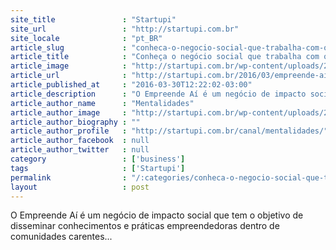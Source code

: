 ```yaml
---
site_title               : "Startupi"
site_url                 : "http://startupi.com.br"
site_locale              : "pt_BR"
article_slug             : "conheca-o-negocio-social-que-trabalha-com-o-sonho-de-quem-deseja-empreender-na-vida"
article_title            : "Conheça o negócio social que trabalha com o sonho de quem deseja empreender na vida"
article_image            : "http://startupi.com.br/wp-content/uploads/2016/03/empreende-aí-870x250.jpg"
article_url              : "http://startupi.com.br/2016/03/empreende-ai-um-negocio-social-que-trabalha-com-o-sonho-de-quem-deseja-empreender-na-vida/"
article_published_at     : "2016-03-30T12:22:02-03:00"
article_description      : "O Empreende Aí é um negócio de impacto social que tem o objetivo de disseminar conhecimentos e práticas empreendedoras dentro de comunidades carentes..."
article_author_name      : "Mentalidades"
article_author_image     : "http://startupi.com.br/wp-content/uploads/2015/09/Startupi_avatar_1442418768-170x170.jpg"
article_author_biography : ""
article_author_profile   : "http://startupi.com.br/canal/mentalidades/"
article_author_facebook  : null
article_author_twitter   : null
category                 : ['business']
tags                     : ['Startupi']
permalink                : "/:categories/conheca-o-negocio-social-que-trabalha-com-o-sonho-de-quem-deseja-empreender-na-vida/"
layout                   : post
---
```


O Empreende Aí é um negócio de impacto social que tem o objetivo de disseminar conhecimentos e práticas empreendedoras dentro de comunidades carentes...
